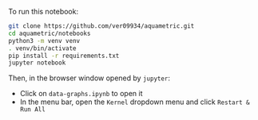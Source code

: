 To run this notebook:

``` bash
git clone https://github.com/ver09934/aquametric.git
cd aquametric/notebooks
python3 -m venv venv
. venv/bin/activate
pip install -r requirements.txt
jupyter notebook
```

Then, in the browser window opened by `jupyter`:

* Click on `data-graphs.ipynb` to open it
* In the menu bar, open the `Kernel` dropdown menu and click `Restart & Run All`
